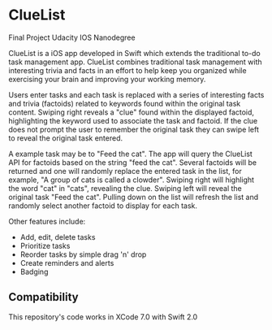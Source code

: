 # ClueList
Final Project Udacity IOS Nanodegree

ClueList is a iOS app developed in Swift which extends the traditional to-do task management app.
ClueList combines traditional task management with interesting trivia and facts in an effort to help keep you organized while exercising your brain and improving your working memory. 

Users enter tasks and each task is replaced with a series of interesting facts and trivia (factoids) related to keywords found within the original task content. Swiping right reveals a "clue" found within the displayed factoid, highlighting the keyword used to associate the task and factoid. If the clue does not prompt the user to remember the original task they can swipe left to reveal the original task entered.

A example task may be to "Feed the cat". The app will query the ClueList API for factoids based on the string "feed the cat". Several factoids will be returned and one will randomly replace the entered task in the list, for example, "A group of cats is called a clowder". Swiping right will highlight the word "cat" in "cats", revealing the clue. Swiping left will reveal the original task "Feed the cat". Pulling down on the list will refresh the list and randomly select another factoid to display for each task.

Other features include:

* Add, edit, delete tasks
* Prioritize tasks
* Reorder tasks by simple drag 'n' drop
* Create reminders and alerts
* Badging 

## Compatibility
This repository's code works in XCode 7.0 with Swift 2.0

